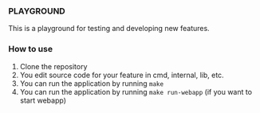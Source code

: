 ### PLAYGROUND 
This is a playground for testing and developing new features.

### How to use
1. Clone the repository     
2. You edit source code for your feature in cmd, internal, lib, etc.
3. You can run the application by running `make`
4. You can run the application by running `make run-webapp` (if you want to start webapp)

